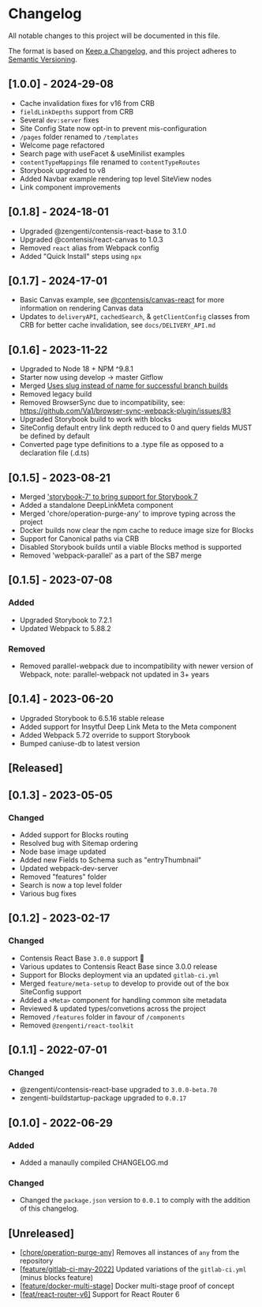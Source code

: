 # Changelog

All notable changes to this project will be documented in this file.

The format is based on [Keep a Changelog](https://keepachangelog.com/en/1.0.0/),
and this project adheres to [Semantic Versioning](https://semver.org/spec/v2.0.0.html).

## [1.0.0] - 2024-29-08

- Cache invalidation fixes for v16 from CRB
- `fieldLinkDepths` support from CRB
- Several `dev:server` fixes
- Site Config State now opt-in to prevent mis-configuration
- `/pages` folder renamed to `/templates`
- Welcome page refactored
- Search page with useFacet & useMinilist examples
- `contentTypeMappings` file renamed to `contentTypeRoutes`
- Storybook upgraded to v8
- Added Navbar example rendering top level SiteView nodes
- Link component improvements

## [0.1.8] - 2024-18-01

- Upgraded @zengenti/contensis-react-base to 3.1.0
- Upgraded @contensis/react-canvas to 1.0.3
- Removed `react` alias from Webpack config
- Added "Quick Install" steps using `npx`

## [0.1.7] - 2024-17-01

- Basic Canvas example, see [@contensis/canvas-react](https://www.npmjs.com/package/@contensis/canvas-react) for more information on rendering Canvas data
- Updates to `deliveryAPI`, `cachedSearch`, & `getClientConfig` classes from CRB for better cache invalidation, see `docs/DELIVERY_API.md`

## [0.1.6] - 2023-11-22

- Upgraded to Node 18 + NPM ^9.8.1
- Starter now using develop -> master Gitflow
- Merged [Uses slug instead of name for successful branch builds](https://gitlab.zengenti.com/starter-projects/react-starter/-/merge_requests/6)
- Removed legacy build
- Removed BrowserSync due to incompatibility, see: https://github.com/Va1/browser-sync-webpack-plugin/issues/83
- Upgraded Storybook build to work with blocks
- SiteConfig default entry link depth reduced to 0 and query fields MUST be defined by default
- Converted page type definitions to a .type file as opposed to a declaration file (.d.ts)

## [0.1.5] - 2023-08-21

- Merged ['storybook-7' to bring support for Storybook 7](https://gitlab.zengenti.com/starter-projects/react-starter/-/merge_requests/7)
- Added a standalone DeepLinkMeta component
- Merged 'chore/operation-purge-any' to improve typing across the project
- Docker builds now clear the npm cache to reduce image size for Blocks
- Support for Canonical paths via CRB
- Disabled Storybook builds until a viable Blocks method is supported
- Removed 'webpack-parallel' as a part of the SB7 merge

## [0.1.5] - 2023-07-08

### Added

- Upgraded Storybook to 7.2.1
- Updated Webpack to 5.88.2

### Removed

- Removed parallel-webpack due to incompatibility with newer version of Webpack, note: parallel-webpack not updated in 3+ years

## [0.1.4] - 2023-06-20

- Upgraded Storybook to 6.5.16 stable release
- Added support for Insytful Deep Link Meta to the Meta component
- Added Webpack 5.72 override to support Storybook
- Bumped caniuse-db to latest version

## [Released]

## [0.1.3] - 2023-05-05

### Changed

- Added support for Blocks routing
- Resolved bug with Sitemap ordering
- Node base image updated
- Added new Fields to Schema such as "entryThumbnail"
- Updated webpack-dev-server
- Removed "features" folder
- Search is now a top level folder
- Various bug fixes

## [0.1.2] - 2023-02-17

### Changed

- Contensis React Base `3.0.0` support 🥳
- Various updates to Contensis React Base since 3.0.0 release
- Support for Blocks deployment via an updated `gitlab-ci.yml`
- Merged `feature/meta-setup` to develop to provide out of the box SiteConfig support
- Added a `<Meta>` component for handling common site metadata
- Reviewed & updated types/convetions across the project
- Removed `/features` folder in favour of `/components`
- Removed `@zengenti/react-toolkit`

## [0.1.1] - 2022-07-01

### Changed

- @zengenti/contensis-react-base upgraded to `3.0.0-beta.70`
- zengenti-buildstartup-package upgraded to `0.0.17`

## [0.1.0] - 2022-06-29

### Added

- Added a manaully compiled CHANGELOG.md

### Changed

- Changed the `package.json` version to `0.0.1` to comply with the addition of this changelog.

## [Unreleased]

- [[chore/operation-purge-any]](https://gitlab.zengenti.com/starter-projects/react-starter/-/tree/chore/operation-purge-any) Removes all instances of `any` from the repository
- [[feature/gitlab-ci-may-2022]](https://gitlab.zengenti.com/starter-projects/react-starter/-/tree/feature/gitlab-ci-may-2022) Updated variations of the `gitlab-ci.yml` (minus blocks feature)
- [[feature/docker-multi-stage]](https://gitlab.zengenti.com/starter-projects/react-starter/-/tree/feature/docker-multi-stage) Docker multi-stage proof of concept
- [[feat/react-router-v6]](https://gitlab.zengenti.com/starter-projects/react-starter/-/tree/feat/react-router-v6) Support for React Router 6
